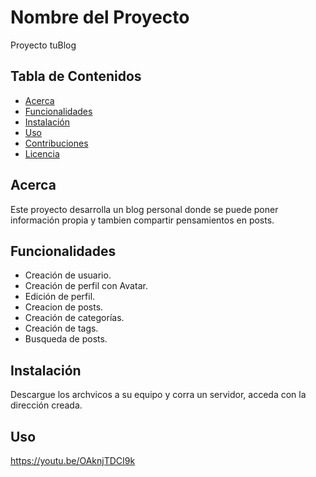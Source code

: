 # Nombre del Proyecto

Proyecto tuBlog

## Tabla de Contenidos

- [Acerca](#acerca)
- [Funcionalidades](#funcionalidades)
- [Instalación](#instalación)
- [Uso](#uso)
- [Contribuciones](#contribuciones)
- [Licencia](#licencia)

## Acerca

Este proyecto desarrolla un blog personal donde se puede poner información propia y tambien compartir pensamientos en posts.

## Funcionalidades

- Creación de usuario.
- Creación de perfil con Avatar.
- Edición de perfil.
- Creacion de posts.
- Creación de categorías.
- Creación de tags.
- Busqueda de posts.


## Instalación

Descargue los archvicos a su equipo y corra un servidor, acceda con la dirección creada.


## Uso

https://youtu.be/OAknjTDCI9k
